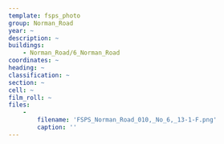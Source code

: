```yaml
---
template: fsps_photo
group: Norman_Road
year: ~
description: ~
buildings:
    - Norman_Road/6_Norman_Road
coordinates: ~
heading: ~
classification: ~
section: ~
cell: ~
film_roll: ~
files:
    -
        filename: 'FSPS_Norman_Road_010,_No_6,_13-1-F.png'
        caption: ''
---
```

